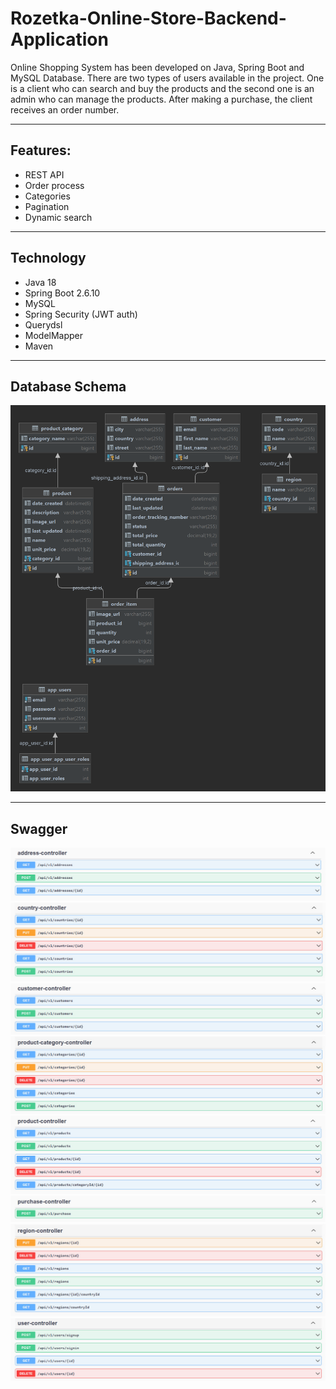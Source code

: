 # Rozetka-Online-Store-Backend-Application

Online Shopping System has been developed on Java, Spring Boot and MySQL Database. There are two types of users available in the project. One is a client who can search and buy the products and the second one is an admin who can manage the products. After making a purchase, the client receives an order number.
___

## Features:
- REST API
- Order process
- Categories
- Pagination
- Dynamic search

___

## Technology
- Java 18
- Spring Boot 2.6.10
- MySQL
- Spring Security (JWT auth)
- Querydsl
- ModelMapper
- Maven

___

## Database Schema
![diagram](src/main/resources/diagram/diagram.png)

___


## Swagger
![address](src/main/resources/swagger/address-controller.jpg)
![country](src/main/resources/swagger/country-controller.jpg)
![customer](src/main/resources/swagger/customer-controller.jpg)
![product-category](src/main/resources/swagger/product-category-controller.jpg)
![product](src/main/resources/swagger/product-controller.jpg)
![purchase](src/main/resources/swagger/purchase-controller.jpg)
![region](src/main/resources/swagger/region-controller.jpg)
![user](src/main/resources/swagger/user-controller.jpg)


